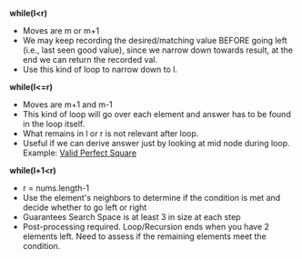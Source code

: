 **while(l<r)**

- Moves are m or m+1
- We may keep recording the desired/matching value BEFORE going left (i.e., last seen good value), since we narrow down towards result, at the end we can return the recorded val.
- Use this kind of loop to narrow down to l.

**while(l<=r)**

- Moves are m+1 and m-1
- This kind of loop will go over each element and answer has to be found in the loop itself.
- What remains in l or r is not relevant after loop.
- Useful if we can derive answer just by looking at mid node during loop. Example: [Valid Perfect Square](https://leetcode.com/problems/valid-perfect-square/)

**while(l+1<r)**

- r = nums.length-1
- Use the element's neighbors to determine if the condition is met and decide whether to go left or right
- Guarantees Search Space is at least 3 in size at each step
- Post-processing required. Loop/Recursion ends when you have 2 elements left. Need to assess if the remaining elements meet the condition.

